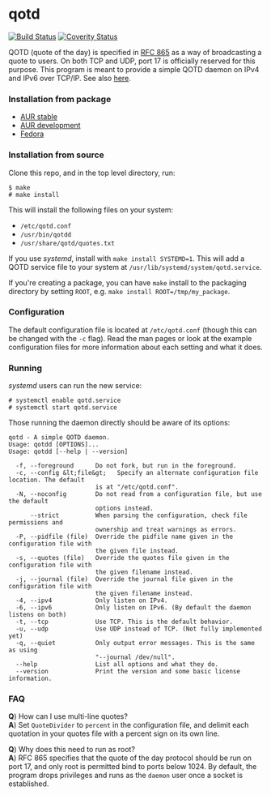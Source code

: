 # qotd
[![Build Status](https://travis-ci.org/ammongit/qotd.svg?branch=master)](https://travis-ci.org/ammongit/qotd)
[![Coverity Status](https://scan.coverity.com/projects/10274/badge.svg)](https://scan.coverity.com/projects/ammongit-qotd)

QOTD (quote of the day) is specified in [RFC 865](https://tools.ietf.org/html/rfc865) as a way of broadcasting a quote to users. On both TCP and UDP, port 17 is officially reserved for this purpose. This program is meant to provide a simple QOTD daemon on IPv4 and IPv6 over TCP/IP. See also [here](https://en.wikipedia.org/wiki/QOTD).

### Installation from package
* [AUR stable](https://aur.archlinux.org/packages/qotd)
* [AUR development](https://aur.archlinux.org/packages/qotd-git)
* [Fedora](https://admin.fedoraproject.org/pkgdb/package/rpms/qotd/)

### Installation from source
Clone this repo, and in the top level directory, run:

```
$ make
# make install
```

This will install the following files on your system:

* `/etc/qotd.conf`
* `/usr/bin/qotdd`
* `/usr/share/qotd/quotes.txt`

If you use _systemd_, install with `make install SYSTEMD=1`. This will add a QOTD service file to your system at `/usr/lib/systemd/system/qotd.service`.

If you're creating a package, you can have `make` install to the packaging directory by setting `ROOT`, e.g. `make install ROOT=/tmp/my_package`.

### Configuration
The default configuration file is located at `/etc/qotd.conf` (though this can be changed with the `-c` flag). Read the man pages or look at the example configuration files for more information about each setting and what it does.

### Running
_systemd_ users can run the new service:

```
# systemctl enable qotd.service
# systemctl start qotd.service
```

Those running the daemon directly should be aware of its options:

```
qotd - A simple QOTD daemon.
Usage: qotdd [OPTIONS]...
Usage: qotdd [--help | --version]

  -f, --foreground      Do not fork, but run in the foreground.
  -c, --config &lt;file&gt;   Specify an alternate configuration file location. The default
                        is at "/etc/qotd.conf".
  -N, --noconfig        Do not read from a configuration file, but use the default
                        options instead.
      --strict          When parsing the configuration, check file permissions and
                        ownership and treat warnings as errors.
  -P, --pidfile (file)  Override the pidfile name given in the configuration file with
                        the given file instead.
  -s, --quotes (file)   Override the quotes file given in the configuration file with
                        the given filename instead.
  -j, --journal (file)  Override the journal file given in the configuration file with
                        the given filename instead.
  -4, --ipv4            Only listen on IPv4.
  -6, --ipv6            Only listen on IPv6. (By default the daemon listens on both)
  -t, --tcp             Use TCP. This is the default behavior.
  -u, --udp             Use UDP instead of TCP. (Not fully implemented yet)
  -q, --quiet           Only output error messages. This is the same as using
                        "--journal /dev/null".
  --help                List all options and what they do.
  --version             Print the version and some basic license information.
```

### FAQ
**Q**) How can I use multi-line quotes?  
**A**) Set `QuoteDivider` to `percent` in the configuration file, and delimit each quotation in your quotes file with a percent sign on its own line.

**Q**) Why does this need to run as root?  
**A**) RFC 865 specifies that the quote of the day protocol should be run on port 17, and only root is permitted bind to ports below 1024. By default, the program drops privileges and runs as the `daemon` user once a socket is established.

